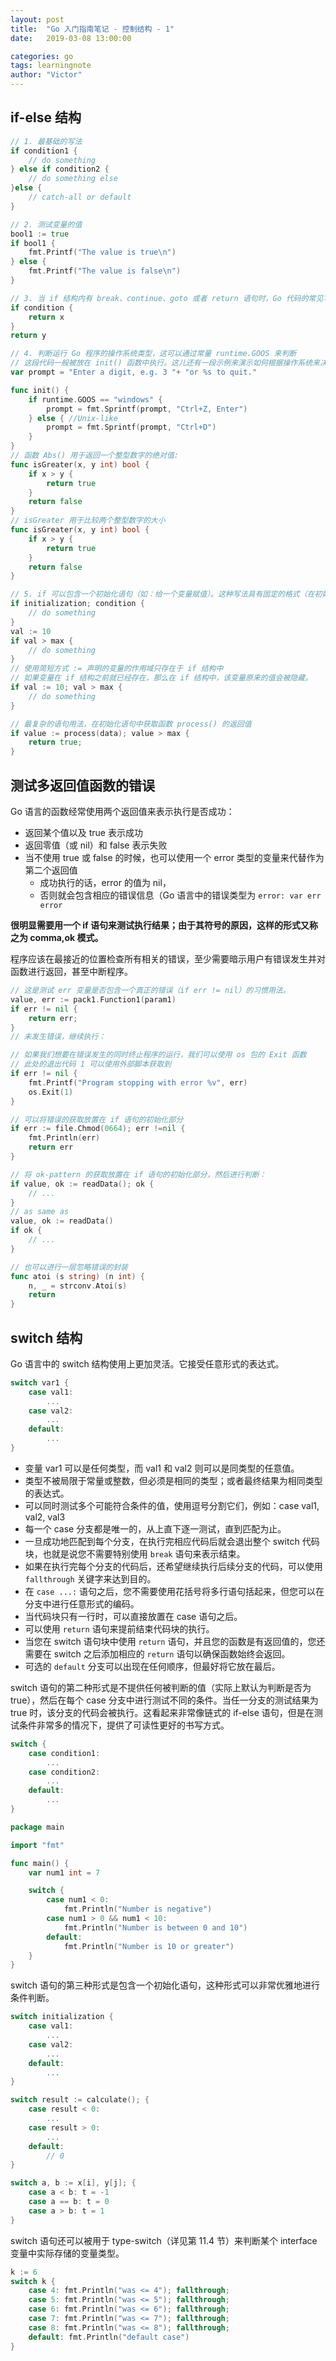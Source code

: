 ```yaml
---
layout: post
title:  "Go 入门指南笔记 - 控制结构 - 1"
date:   2019-03-08 13:00:00

categories: go
tags: learningnote
author: "Victor"
---
```


## if-else 结构

```go
// 1. 最基础的写法
if condition1 {
    // do something
} else if condition2 {
    // do something else
}else {
    // catch-all or default
}
```

```go
// 2. 测试变量的值
bool1 := true
if bool1 {
    fmt.Printf("The value is true\n")
} else {
    fmt.Printf("The value is false\n")
}
```

```go
// 3. 当 if 结构内有 break、continue、goto 或者 return 语句时，Go 代码的常见写法是省略 else 部分
if condition {
    return x
}
return y
```

```go
// 4. 判断运行 Go 程序的操作系统类型，这可以通过常量 runtime.GOOS 来判断
// 这段代码一般被放在 init() 函数中执行。这儿还有一段示例来演示如何根据操作系统来决定输入结束的提示
var prompt = "Enter a digit, e.g. 3 "+ "or %s to quit."

func init() {
    if runtime.GOOS == "windows" {
        prompt = fmt.Sprintf(prompt, "Ctrl+Z, Enter")
    } else { //Unix-like
        prompt = fmt.Sprintf(prompt, "Ctrl+D")
    }
}
// 函数 Abs() 用于返回一个整型数字的绝对值:
func isGreater(x, y int) bool {
    if x > y {
        return true
    }
    return false
}
// isGreater 用于比较两个整型数字的大小
func isGreater(x, y int) bool {
    if x > y {
        return true
    }
    return false
}
```

```go
// 5. if 可以包含一个初始化语句（如：给一个变量赋值）。这种写法具有固定的格式（在初始化语句后方必须加上分号）
if initialization; condition {
    // do something
}
val := 10
if val > max {
    // do something
}
// 使用简短方式 := 声明的变量的作用域只存在于 if 结构中
// 如果变量在 if 结构之前就已经存在，那么在 if 结构中，该变量原来的值会被隐藏。
if val := 10; val > max {
    // do something
}

// 最复杂的语句用法，在初始化语句中获取函数 process() 的返回值
if value := process(data); value > max {
    return true;
}
```

## 测试多返回值函数的错误

Go 语言的函数经常使用两个返回值来表示执行是否成功：

* 返回某个值以及 true 表示成功
* 返回零值（或 nil）和 false 表示失败
* 当不使用 true 或 false 的时候，也可以使用一个 error 类型的变量来代替作为第二个返回值
  * 成功执行的话，error 的值为 nil，
  * 否则就会包含相应的错误信息（Go 语言中的错误类型为 `error: var err error`

**很明显需要用一个 if 语句来测试执行结果；由于其符号的原因，这样的形式又称之为 comma,ok 模式。**

程序应该在最接近的位置检查所有相关的错误，至少需要暗示用户有错误发生并对函数进行返回，甚至中断程序。

```go
// 这是测试 err 变量是否包含一个真正的错误（if err != nil）的习惯用法。
value, err := pack1.Function1(param1)
if err != nil {
    return err;
}
// 未发生错误，继续执行：
```

```go
// 如果我们想要在错误发生的同时终止程序的运行，我们可以使用 os 包的 Exit 函数
// 此处的退出代码 1 可以使用外部脚本获取到
if err != nil {
    fmt.Printf("Program stopping with error %v", err)
    os.Exit(1)
}
```

```go
// 可以将错误的获取放置在 if 语句的初始化部分
if err := file.Chmod(0664); err !=nil {
    fmt.Println(err)
    return err
}
```

```go
// 将 ok-pattern 的获取放置在 if 语句的初始化部分，然后进行判断：
if value, ok := readData(); ok {
    // ...
}
// as same as
value, ok := readData()
if ok {
    // ...
}
```

```go
// 也可以进行一层忽略错误的封装
func atoi (s string) (n int) {
    n, _ = strconv.Atoi(s)
    return
}
```

## switch 结构

Go 语言中的 switch 结构使用上更加灵活。它接受任意形式的表达式。

```go
switch var1 {
    case val1:
        ...
    case val2:
        ...
    default:
        ...
}
```

* 变量 var1 可以是任何类型，而 val1 和 val2 则可以是同类型的任意值。
* 类型不被局限于常量或整数，但必须是相同的类型；或者最终结果为相同类型的表达式。
* 可以同时测试多个可能符合条件的值，使用逗号分割它们，例如：case val1, val2, val3
* 每一个 case 分支都是唯一的，从上直下逐一测试，直到匹配为止。
* 一旦成功地匹配到每个分支，在执行完相应代码后就会退出整个 switch 代码块，也就是说您不需要特别使用 `break` 语句来表示结束。
* 如果在执行完每个分支的代码后，还希望继续执行后续分支的代码，可以使用 `fallthrough` 关键字来达到目的。
* 在 `case ...:` 语句之后，您不需要使用花括号将多行语句括起来，但您可以在分支中进行任意形式的编码。
* 当代码块只有一行时，可以直接放置在 case 语句之后。
* 可以使用 `return` 语句来提前结束代码块的执行。
* 当您在 switch 语句块中使用 `return` 语句，并且您的函数是有返回值的，您还需要在 switch 之后添加相应的 `return` 语句以确保函数始终会返回。
* 可选的 `default` 分支可以出现在任何顺序，但最好将它放在最后。


switch 语句的第二种形式是不提供任何被判断的值（实际上默认为判断是否为 true），然后在每个 case 分支中进行测试不同的条件。当任一分支的测试结果为 true 时，该分支的代码会被执行。这看起来非常像链式的 if-else 语句，但是在测试条件非常多的情况下，提供了可读性更好的书写方式。

```go
switch {
    case condition1:
        ...
    case condition2:
        ...
    default:
        ...
}
```

```go
package main

import "fmt"

func main() {
    var num1 int = 7

    switch {
        case num1 < 0:
            fmt.Println("Number is negative")
        case num1 > 0 && num1 < 10:
            fmt.Println("Number is between 0 and 10")
        default:
            fmt.Println("Number is 10 or greater")
    }
}
```

switch 语句的第三种形式是包含一个初始化语句，这种形式可以非常优雅地进行条件判断。

```go
switch initialization {
    case val1:
        ...
    case val2:
        ...
    default:
        ...
}
```

```go
switch result := calculate(); {
    case result < 0:
        ...
    case result > 0:
        ...
    default:
        // 0
}

switch a, b := x[i], y[j]; {
    case a < b: t = -1
    case a == b: t = 0
    case a > b: t = 1
}
```

switch 语句还可以被用于 type-switch（详见第 11.4 节）来判断某个 interface 变量中实际存储的变量类型。

```go
k := 6
switch k {
    case 4: fmt.Println("was <= 4"); fallthrough;
    case 5: fmt.Println("was <= 5"); fallthrough;
    case 6: fmt.Println("was <= 6"); fallthrough;
    case 7: fmt.Println("was <= 7"); fallthrough;
    case 8: fmt.Println("was <= 8"); fallthrough;
    default: fmt.Println("default case")
}
```
